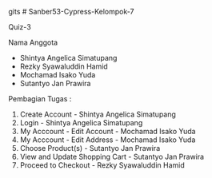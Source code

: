gits # Sanber53-Cypress-Kelompok-7

Quiz-3

Nama Anggota

- Shintya Angelica Simatupang
- Rezky Syawaluddin Hamid
- Mochamad Isako Yuda
- Sutantyo Jan Prawira

Pembagian Tugas :
1. Create Account - Shintya Angelica Simatupang
2. Login - Shintya Angelica Simatupang
3. My Acccount - Edit Account - Mochamad Isako Yuda
4. My Acccount - Edit Address - Mochamad Isako Yuda
5. Choose Product(s) - Sutantyo Jan Prawira
6. View and Update Shopping Cart - Sutantyo Jan Prawira
7. Proceed to Checkout - Rezky Syawaluddin Hamid


